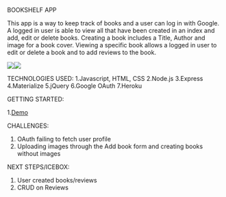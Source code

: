 BOOKSHELF APP

This app is a way to keep track of books and a user can log in with Google. A logged in user is able to view all that have been created in an index and add, edit or delete books. Creating a book includes a Title, Author and image for a book cover. Viewing a specific book allows a logged in user to edit or delete a book and to add reviews to the book.

<img src="./images/bookshelf1.png"><img src="./images/allbooks.png">

TECHNOLOGIES USED:
1.Javascript, HTML, CSS
2.Node.js
3.Express
4.Materialize
5.jQuery
6.Google OAuth
7.Heroku

GETTING STARTED:

1.<a href="https://jk-bookshelf.herokuapp.com/">Demo</a>

CHALLENGES:

1. OAuth failing to fetch user profile
2. Uploading images through the Add book form and creating books without images

NEXT STEPS/ICEBOX:

1. User created books/reviews
2. CRUD on Reviews
